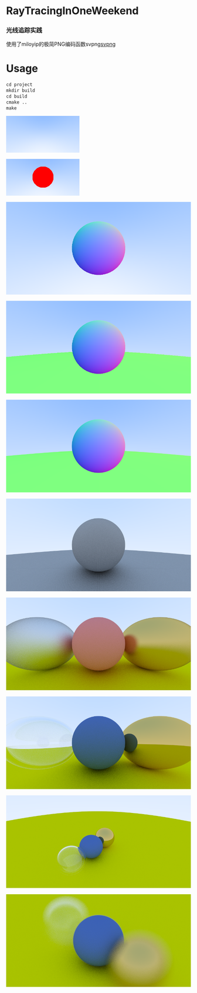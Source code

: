 # RayTracingInOneWeekend

### 光线追踪实践

使用了miloyip的极简PNG编码函数svpng[svpng](https://github.com/miloyip/svpng "svpng")

# Usage

~~~
cd project
mkdir build
cd build
cmake ..
make
~~~


![image](https://github.com/Liaoer/RayTracingInOneWeekend/blob/master/img/3.Vec.png)

![image](https://github.com/Liaoer/RayTracingInOneWeekend/blob/master/img/4.Sphere.png)

![image](https://github.com/Liaoer/RayTracingInOneWeekend/blob/master/img/5.Normal.png)

![image](https://github.com/Liaoer/RayTracingInOneWeekend/blob/master/img/6.MultipleObjects.png)

![image](https://github.com/Liaoer/RayTracingInOneWeekend/blob/master/img/7.Antialasing.png)

![image](https://github.com/Liaoer/RayTracingInOneWeekend/blob/master/img/8.Diffuse.png)

![image](https://github.com/Liaoer/RayTracingInOneWeekend/blob/master/img/9.Metal.png)

![image](https://github.com/Liaoer/RayTracingInOneWeekend/blob/master/img/10.Dielectric.png)

![image](https://github.com/Liaoer/RayTracingInOneWeekend/blob/master/img/11.Camera.png)

![image](https://github.com/Liaoer/RayTracingInOneWeekend/blob/master/img/12.DefocusBlur.png)


